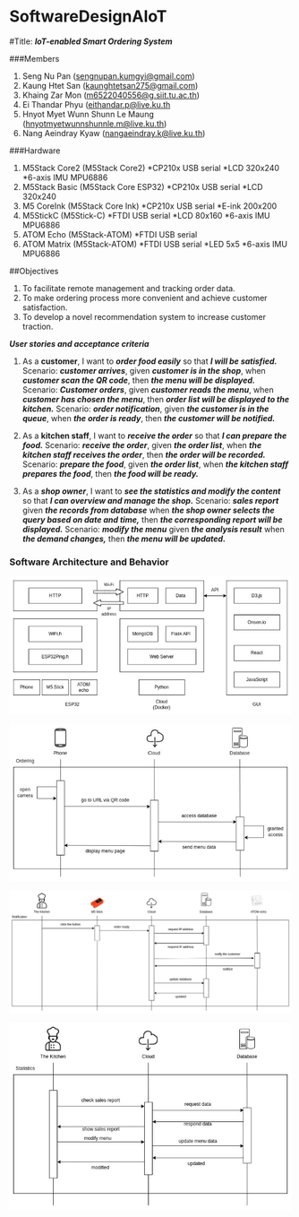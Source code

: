 # SoftwareDesignAIoT
#Title: ***IoT-enabled Smart Ordering System***

###Members
1. Seng Nu Pan (sengnupan.kumgyi@gmail.com)
2. Kaung Htet San (kaunghtetsan275@gmail.com)
3. Khaing Zar Mon (m6522040556@g.siit.tu.ac.th)
4. Ei Thandar Phyu (eithandar.p@live.ku.th
5. Hnyot Myet Wunn Shunn Le Maung (hnyotmyetwunnshunnle.m@live.ku.th)
6. Nang Aeindray Kyaw (nangaeindray.k@live.ku.th)

###Hardware
1. M5Stack Core2 (M5Stack Core2)
    *CP210x USB serial
    *LCD 320x240
    *6-axis IMU MPU6886
2. M5Stack Basic (M5Stack Core ESP32)
    *CP210x USB serial
    *LCD 320x240
3. M5 CoreInk (M5Stack Core Ink)
    *CP210x USB serial
    *E-ink 200x200
4. M5StickC (M5Stick-C)
    *FTDI USB serial
    *LCD 80x160
    *6-axis IMU MPU6886
5. ATOM Echo (M5Stack-ATOM)
    *FTDI USB serial
6. ATOM Matrix (M5Stack-ATOM)
    *FTDI USB serial
    *LED 5x5
    *6-axis IMU MPU6886

##Objectives
1. To facilitate remote management and tracking order data.
2. To make ordering process more convenient and achieve customer satisfaction.
3. To develop a novel recommendation system to increase customer traction.

***User stories and acceptance criteria***
1. As a **customer**, I want to ***order food easily*** so that ***I will be satisfied.***
    Scenario: ***customer arrives***, given ***customer is in the shop***, when ***customer scan the QR code***, then ***the menu  will be displayed.***
    Scenario: ***Customer orders***, given ***customer reads the menu***, when ***customer has chosen the menu***, then ***order list will be displayed to the kitchen.***
    Scenario: ***order notification***, given ***the customer is in the queue***, when ***the order is ready***, then ***the customer will be notified.***


3. As a **kitchen staff**, I want to ***receive the order*** so that ***I can prepare the food.***
    Scenario: ***receive the order***, given ***the order list***, when ***the kitchen staff receives the order***, then ***the order will be recorded.***
    Scenario: ***prepare the food***, given ***the order list***, when ***the kitchen staff prepares the food***, then ***the food will be ready.***

4. As a ***shop owner***, I want to ***see the statistics and modify the content*** so that ***I can overview and manage the shop.***
    Scenario: ***sales report*** given ***the records from database*** when ***the shop owner selects the query based on date and time,*** then ***the corresponding report will be displayed.***
    Scenario: ***modify the menu*** given ***the analysis result*** when ***the demand changes,*** then ***the menu will be updated.***


### Software Architecture and Behavior


![Overall System Design](/images/overall_flow.jpg)

![Ordering Sequence Design](/images/ordering_sequence.jpg)

![Notification Sequence Design](/images/notification_sequence.jpg)

![Statistic Sequence Design](/images/statistic_sequence.jpg)

